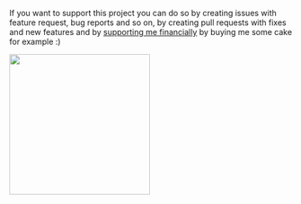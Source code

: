 If you want to support this project you can do so by creating issues with feature request, bug reports and so on, by creating pull requests with fixes and new features and by [supporting me financially](https://www.murphy-in.space/support) by buying me some cake for example :) 

[<img src="https://storage.ko-fi.com/cdn/brandasset/kofi_button_red.png" width="250"/>](https://ko-fi.com/murph)